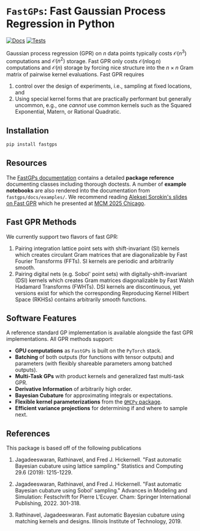 # `FastGPs`: Fast Gaussian Process Regression in Python

[![Docs](https://github.com/alegresor/fastgps/actions/workflows/docs.yml/badge.svg?branch=main)](https://alegresor.github.io/fastgps/)
[![Tests](https://github.com/alegresor/fastgps/actions/workflows/tests.yml/badge.svg?branch=main)](https://github.com/alegresor/fastgps/actions/workflows/tests.yml)

Gaussian process regression (GPR) on $n$ data points typically costs $\mathcal{O}(n^3)$ computations and $\mathcal{O}(n^2)$ storage. Fast GPR only costs $\mathcal{O}(n \log n)$ computations and $\mathcal{O}(n)$ storage by forcing nice structure into the $n \times n$ Gram matrix of pairwise kernel evaluations. Fast GPR requires

1. control over the design of experiments, i.e., sampling at fixed locations, and
2. Using special kernel forms that are practically performant but generally uncommon, e.g., one *cannot* use common kernels such as the Squared Exponential, Matern, or Rational Quadratic.

## Installation

```bash
pip install fastgps
```

## Resources

The [FastGPs documentation](https://alegresor.github.io/fastgps/) contains a detailed **package reference** documenting classes including thorough doctests. A number of **example notebooks** are also rendered into the documentation from `fastgps/docs/examples/`. We recommend reading [Aleksei Sorokin's slides on Fast GPR](https://github.com/alegresor/alegresor.github.io/blob/main/presentations/2025_FastGPs_MCM.pdf) which he presented at [MCM 2025 Chicago](https://fjhickernell.github.io/mcm2025/).

## Fast GPR Methods

We currently support two flavors of fast GPR:

1. Pairing integration lattice point sets with shift-invariant (SI) kernels which creates circulant Gram matrices that are diagonalizable by Fast Fourier Transforms (FFTs). SI kernels are periodic and arbitrarily smooth.
2. Pairing digital nets (e.g. Sobol' point sets) with digitally-shift-invariant (DSI) kernels which creates Gram matrices diagonalizable by Fast Walsh Hadamard Transforms (FWHTs). DSI kernels are discontinuous, yet versions exist for which the corresponding Reproducing Kernel Hilbert Space (RKHSs) contains arbitrarily smooth functions.

## Software Features

A reference standard GP implementation is available alongside the fast GPR implementations. All GPR methods support:

- **GPU computations** as `FastGPs` is built on the `PyTorch` stack.
- **Batching** of both outputs (for functions with tensor outputs) and parameters (with flexibly shareable parameters among batched outputs).
- **Multi-Task GPs** with product kernels and generalized fast multi-task GPR.
- **Derivative Information** of arbitrarily high order.
- **Bayesian Cubature** for approximating integrals or expectations.
- **Flexible kernel parameterizations** from the [`QMCPy` package](https://qmcsoftware.github.io/QMCSoftware/).
- **Efficient variance projections** for determining if and where to sample next.

## References

This package is based off of the following publications

1. Jagadeeswaran, Rathinavel, and Fred J. Hickernell. "Fast automatic Bayesian cubature using lattice sampling." Statistics and Computing 29.6 (2019): 1215-1229.

2. Jagadeeswaran, Rathinavel, and Fred J. Hickernell. "Fast automatic Bayesian cubature using Sobol’ sampling." Advances in Modeling and Simulation: Festschrift for Pierre L'Ecuyer. Cham: Springer International Publishing, 2022. 301-318.

3. Rathinavel, Jagadeeswaran. Fast automatic Bayesian cubature using matching kernels and designs. Illinois Institute of Technology, 2019.
